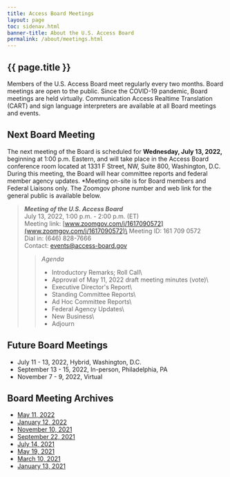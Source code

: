 ```yaml
---
title: Access Board Meetings
layout: page
toc: sidenav.html
banner-title: About the U.S. Access Board
permalink: /about/meetings.html
---
```


## {{ page.title }}

Members of the U.S. Access Board meet regularly every two months. Board meetings are open to the public. Since the COVID-19 pandemic, Board meetings are held virtually. Communication Access Realtime Translation (CART) and sign language interpreters are available at all Board meetings and events. 

## Next Board Meeting

The next meeting of the Board is scheduled for **Wednesday, July 13, 2022,** beginning at 1:00 p.m. Eastern, and will take place in the Access Board conference room located at 1331 F Street, NW, Suite 800, Washington, D.C. During this meeting, the Board will hear committee reports and federal member agency updates.  *Meeting on-site is for Board members and Federal Liaisons only.  The Zoomgov phone number and web link for the general public is available below.  

>***Meeting of the U.S. Access Board***\
>July 13, 2022, 1:00 p.m. - 2:00 p.m. (ET)\
>Meeting link:  [www.zoomgov.com/j/1617090572](www.zoomgov.com/j/1617090572)\
>Meeting ID: 161 709 0572\
>Dial in: (646) 828-7666\
>Contact:  events@access-board.gov
>>_Agenda_
>> * Introductory Remarks; Roll Call\
>> * Approval of May 11, 2022 draft meeting minutes (vote)\
>> * Executive Director's Report\
>> * Standing Committee Reports\
>> * Ad Hoc Committee Reports\
>> * Federal Agency Updates\
>> * New Business\
>> * Adjourn


## Future Board Meetings

- July 11 - 13, 2022, Hybrid, Washington, D.C.
- September 13 - 15, 2022, In-person, Philadelphia, PA
- November 7 - 9, 2022, Virtual

## Board Meeting Archives

- [May 11, 2022](https://www.youtube.com/watch?v=YEzOVtpOGaY)
- [January 12, 2022](https://www.youtube.com/watch?v=gJAbbPOILCg)
- [November 10, 2021](https://www.youtube.com/watch?v=mDKLJurVTcY)
- [September 22, 2021](https://www.youtube.com/watch?v=VBJBi-DQRRk)
- [July 14, 2021](https://www.youtube.com/watch?v=078ZOzcZaSs)
- [May 19, 2021](https://www.youtube.com/watch?v=-0YkBZZEoss)
- [March 10, 2021](https://www.youtube.com/watch?v=xI1j1V1SyjE)
- [January 13, 2021](https://www.youtube.com/watch?v=rR9RfhvM2sU&t=859s)
